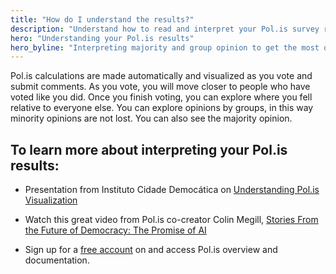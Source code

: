 ```yaml
---
title: "How do I understand the results?"
description: "Understand how to read and interpret your Pol.is survey results."
hero: "Understanding your Pol.is results"
hero_byline: "Interpreting majority and group opinion to get the most of your survey."
---
```


Pol.is calculations are made automatically and visualized as you vote and submit comments. As you vote, you will move closer to people who have voted like you did. Once you finish voting, you can explore where you fell relative to everyone else. You can explore opinions by groups, in this way minority opinions are not lost. You can also see the majority opinion.


## To learn more about interpreting your Pol.is results:

- Presentation from Instituto Cidade Democática on [Understanding Pol.is Visualization](https://docs.google.com/presentation/d/1KC_LYmMiWBC4faQ-prAMunhUXbIIDHAAB-seSirLzk8/edit#slide=id.p)

- Watch this great video from Pol.is co-creator Colin Megill, [Stories From the Future of Democracy: The Promise of AI](https://www.youtube.com/watch?v=SlZfyEQS0s8)

- Sign up for a [free account](https://pol.is/home) on and access Pol.is overview and documentation.


